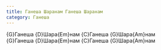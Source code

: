 ```yaml
---
title: Ганеша Шаранам Ганеша Шаранам
category: Ганеша
---
```

{G}Ганеша {D}Шара{Em}нам {C}Ганеша {G}Шара{Am}нам  
{G}Ганеша {D}Шара{Em}нам {C}Ганеша {G}Шара{Am}нам
